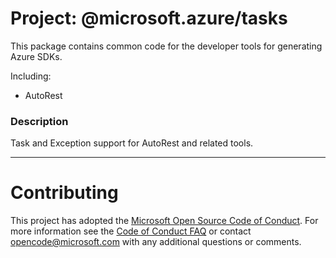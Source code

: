 # Project: @microsoft.azure/tasks

This package contains common code for the developer tools for generating Azure SDKs.

Including:
- AutoRest

### Description
Task and Exception support for AutoRest and related tools.

----

# Contributing

This project has adopted the [Microsoft Open Source Code of Conduct](https://opensource.microsoft.com/codeofconduct/). For more information see the [Code of Conduct FAQ](https://opensource.microsoft.com/codeofconduct/faq/) or contact [opencode@microsoft.com](mailto:opencode@microsoft.com) with any additional questions or comments.
